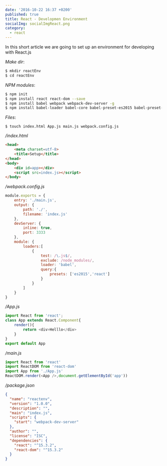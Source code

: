 ```yaml
---
date: '2016-10-22 16:37 +0200'
published: true
title: React - Developmen Environment
socialImg: socialImgReact.png
category:
  - react
---
```

In this short article we are going to set up an environment for developing with React.js

*Make dir*:  

```bash
$ mkdir reactEnv
$ cd reactEnv
```

*NPM modules*:

```bash
$ npm init
$ npm install react react-dom --save
$ npm install babel webpack webpack-dev-server -g
$ npm install babel-loader babel-core babel-preset-es2015 babel-preset-react
```

*Files*:

```
$ touch index.html App.js main.js webpack.config.js
```

*/index.html*  

```html
<head>
    <meta charset=utf-8>
    <title>Setup</title>
</head>
<body>
    <div id=app></div>
    <script src=index.js></script>
</body>
```

*/webpack.config.js*  

```javascript
module.exports = {
    entry: './main.js',
    output: {
        path: './',
        filename: 'index.js'
    },
    devServer: {
        inline: true,
        port: 3333
    },
    module: {
        loaders:[
            {
                test: /\.js$/,
                exclude: /node_modules/,
                loader: 'babel',
                query:{
                    presets: ['es2015','react']
                }
            }
        ]
    }
}
```

*/App.js*  

```javascript
import React from 'react';
class App extends React.Component{
    render(){
        return <div>Helllo</div>
    }
}
export default App
```

*/main.js*  

```javascript
import React from 'react'
import ReactDOM from 'react-dom'
import App from './App.js'
ReactDOM.render(<App />,document.getElementById('app'))
```

*/package.json*  

```json
{
  "name": "reactenv",
  "version": "1.0.0",
  "description": "",
  "main": "index.js",
  "scripts": {
    "start": "webpack-dev-server"
  },
  "author": "",
  "license": "ISC",
  "dependencies": {
    "react": "^15.3.2",
    "react-dom": "^15.3.2"
  }
}
```

